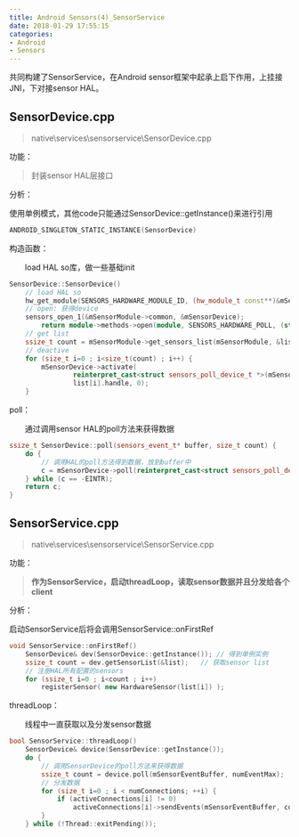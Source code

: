 ```yaml
---
title: Android Sensors(4)_SensorService
date: 2018-01-29 17:55:15
categories: 
- Android
- Sensors
---
```


共同构建了SensorService，在Android sensor框架中起承上启下作用，上挂接JNI，下对接sensor HAL。

## SensorDevice.cpp

>native\services\sensorservice\SensorDevice.cpp

功能：

>封装sensor HAL层接口

<!-- more -->

分析：

使用单例模式，其他code只能通过SensorDevice::getInstance()来进行引用

```c++
ANDROID_SINGLETON_STATIC_INSTANCE(SensorDevice)
```

构造函数：

　　load HAL so库，做一些基础init

```c++
SensorDevice::SensorDevice()
  	// load HAL so
	hw_get_module(SENSORS_HARDWARE_MODULE_ID, (hw_module_t const**)&mSensorModule);
	// open: 获得device
	sensors_open_1(&mSensorModule->common, &mSensorDevice);
		return module->methods->open(module, SENSORS_HARDWARE_POLL, (struct hw_device_t**)device);
	// get list
	ssize_t count = mSensorModule->get_sensors_list(mSensorModule, &list);
	// deactive
	for (size_t i=0 ; i<size_t(count) ; i++) {
        mSensorDevice->activate(
				reinterpret_cast<struct sensors_poll_device_t *>(mSensorDevice), 
          		list[i].handle, 0);
    }
```

poll：

　　通过调用sensor HAL的poll方法来获得数据

```c++
ssize_t SensorDevice::poll(sensors_event_t* buffer, size_t count) {
    do {
      	// 调用HAL的poll方法得到数据，放到buffer中
        c = mSensorDevice->poll(reinterpret_cast<struct sensors_poll_device_t *> (mSensorDevice), buffer, count);
    } while (c == -EINTR);
    return c;
}
```



## SensorService.cpp

>   native\services\sensorservice\SensorService.cpp

功能：

>   **作为SensorService，启动threadLoop，读取sensor数据并且分发给各个client**

分析：

启动SensorService后将会调用SensorService::onFirstRef

```c++
void SensorService::onFirstRef()
	SensorDevice& dev(SensorDevice::getInstance());	// 得到单例实例
	ssize_t count = dev.getSensorList(&list);	// 获取sensor list
	// 注册HAL所有配置的sensors
	for (ssize_t i=0 ; i<count ; i++)
    	registerSensor( new HardwareSensor(list[i]) );
```

threadLoop：

　　线程中一直获取以及分发sensor数据

```c++
bool SensorService::threadLoop()
  	SensorDevice& device(SensorDevice::getInstance());
	do {
      	// 调用SensorDevice的poll方法来获得数据
      	ssize_t count = device.poll(mSensorEventBuffer, numEventMax);
      	// 分发数据
      	for (size_t i=0 ; i < numConnections; ++i) {
            if (activeConnections[i] != 0)
                activeConnections[i]->sendEvents(mSensorEventBuffer, count, mSensorEventScratch, mMapFlushEventsToConnections);
        }
    } while (!Thread::exitPending());
```
